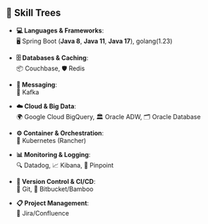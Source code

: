 ## 🌳 Skill Trees

- **💻 Languages & Frameworks**:  
  🖥️ Spring Boot (**Java 8**, **Java 11**, **Java 17**), golang(1.23)

- **🗄️ Databases & Caching**:  
  📦 Couchbase, 🛡️ Redis

- **📩 Messaging**:  
  💬 Kafka

- **☁️ Cloud & Big Data**:  
  🌍 Google Cloud BigQuery, 🏛️ Oracle ADW, 🗂️ Oracle Database

- **⚙️ Container & Orchestration**:  
  🐳 Kubernetes (Rancher)

- **📊 Monitoring & Logging**:  
  🔍 Datadog, 📈 Kibana, 📌 Pinpoint

- **🔧 Version Control & CI/CD**:  
  🔗 Git, 🔄 Bitbucket/Bamboo

- **📋 Project Management**:  
  📑 Jira/Confluence
